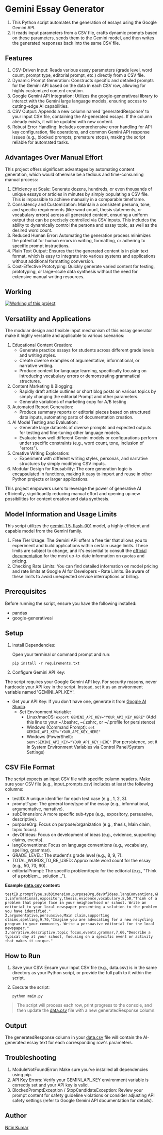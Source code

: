 # Gemini Essay Generator

1. This Python script automates the generation of essays using the Google Gemini API. 
2. It reads input parameters from a CSV file, crafts dynamic prompts based on these parameters, sends them to the Gemini model, and then writes the generated responses back into the same CSV file.


## Features
1. CSV-Driven Input: Reads various essay parameters (grade level, word count, prompt type, editorial prompt, etc.) directly from a CSV file.
2. Dynamic Prompt Generation: Constructs specific and detailed prompts for the Gemini API based on the data in each CSV row, allowing for highly customized content creation.
3. Google Gemini API Integration: Utilizes the google-generativeai library to interact with the Gemini large language models, ensuring access to cutting-edge AI capabilities.
4. CSV Output: Appends a new column named 'generatedResponse' to your input CSV file, containing the AI-generated essays. If the column already exists, it will be updated with new content.
5. Robust Error Handling: Includes comprehensive error handling for API key configuration, file operations, and common Gemini API response issues (e.g., blocked prompts, premature stops), making the script reliable for automated tasks.


## Advantages Over Manual Effort

This project offers significant advantages by automating content generation, which would otherwise be a tedious and time-consuming manual process:
1. Efficiency at Scale: Generate dozens, hundreds, or even thousands of unique essays or articles in minutes by simply populating a CSV file. This is impossible to achieve manually in a comparable timeframe.
2. Consistency and Customization: Maintain a consistent persona, tone, and specific requirements (like word count, thesis statements, or vocabulary errors) across all generated content, ensuring a uniform output that can be precisely controlled via CSV inputs. This includes the ability to dynamically control the persona and essay topic, as well as the desired word count.
3. Reduced Human Error: Automating the generation process minimizes the potential for human errors in writing, formatting, or adhering to specific prompt instructions.
4. Plain Text Output: Ensures that the generated content is in plain text format, which is easy to integrate into various systems and applications without additional formatting conversion.
5. Cost-Effective Prototyping: Quickly generate varied content for testing, prototyping, or large-scale data synthesis without the need for extensive manual writing resources.

## Working

[![Working of this project](essayWritingUsingPrompts.gif)](essayWritingUsingPrompts.gif)


## Versatility and Applications
The modular design and flexible input mechanism of this essay generator make it highly versatile and applicable to various scenarios:
1. Educational Content Creation:
   - Generate practice essays for students across different grade levels and writing styles.
   - Create diverse examples of argumentative, informational, or narrative writing.
   - Produce content for language learning, specifically focusing on introducing vocabulary errors or demonstrating grammatical structures.
2. Content Marketing & Blogging:
   - Rapidly draft article outlines or short blog posts on various topics by simply changing the editorial Prompt and other parameters.
   - Generate variations of marketing copy for A/B testing.
3. Automated Report Generation:
   - Produce summary reports or editorial pieces based on structured data inputs, automating parts of documentation creation.
4. AI Model Testing and Evaluation:
   - Generate large datasets of diverse prompts and expected outputs for testing and fine-tuning other language models.
   - Evaluate how well different Gemini models or configurations perform under specific constraints (e.g., word count, tone, inclusion of "errors").
5. Creative Writing Exploration:
   - Experiment with different writing styles, personas, and narrative structures by simply modifying CSV inputs.
6. Modular Design for Reusability: The core generation logic is encapsulated in functions, making it easy to import and reuse in other Python projects or larger applications.

This project empowers users to leverage the power of generative AI efficiently, significantly reducing manual effort and opening up new possibilities for content creation and data synthesis.


## Model Information and Usage Limits

This script utilizes the [gemini-1.5-flash-001](https://ai.google.dev/gemini-api/docs/models#gemini-1.5-flash) model, a highly efficient and capable model from the Gemini family.
1. Free Tier Usage: The Gemini API offers a free tier that allows you to experiment and build applications within certain usage limits. These limits are subject to change, and it's essential to consult the [official documentation](https://ai.google.dev/gemini-api/docs/rate-limits) for the most up-to-date information on quotas and pricing.
2. Checking Rate Limits: You can find detailed information on model pricing and rate limits at Google AI for Developers - Rate Limits. Be aware of these limits to avoid unexpected service interruptions or billing.


## Prerequisites

Before running the script, ensure you have the following installed:
- pandas
- google-generativeai


## Setup

1. Install Dependencies:  

    Open your terminal or command prompt and run:
    ```commandline
    pip install -r requirements.txt
    ```

2. Configure Gemini API Key:  

The script requires your Google Gemini API key. For security reasons, never hardcode your API key in the script. Instead, set it as an environment variable named 'GEMINI_API_KEY'.

- Get your API Key: If you don't have one, generate it from [Google AI Studio](https://aistudio.google.com/app/apikey).
    - Set Environment Variable:
        - Linux/macOS:
        ```export GEMINI_API_KEY="YOUR_API_KEY_HERE"```
        (Add this line to your ~/.bashrc, ~/.zshrc, or ~/.profile for persistence)
        - Windows (Command Prompt):
          ```set GEMINI_API_KEY="YOUR_API_KEY_HERE"```
        - Windows (PowerShell):
          ```$env:GEMINI_API_KEY="YOUR_API_KEY_HERE"```
        (For persistence, set it in System Environment Variables via Control Panel/System Settings)


## CSV File Format

The script expects an input CSV file with specific column headers. Make sure your CSV file (e.g., input_prompts.csv) includes at least the following columns:
- testID: A unique identifier for each test case (e.g., 1, 2, 3).
- promptType: The general tone/type of the essay (e.g., informational, argumentative, narrative).
- subDimension: A more specific sub-type (e.g., expository, persuasive, descriptive).
- purposeOrg: Focus on purpose/organization (e.g., thesis, Main claim, topic focus).
- devOfIdeas: Focus on development of ideas (e.g., evidence, supporting claims, events).
- langConventions: Focus on language conventions (e.g., vocabulary, spelling, grammar).
- GRADE_LEVEL: The student's grade level (e.g., 8, 9, 7).
- TOTAL_WORDS_TO_BE_USED: Approximate word count for the essay (e.g., 50, 70, 60).
- editorialPrompt: The specific problem/topic for the editorial (e.g., "Think of a problem... solution...").

**Example [data.csv](data.csv) content:**

```
testID,promptType,subDimension,purposeOrg,devOfIdeas,langConventions,GRADE_LEVEL,TOTAL_WORDS_TO_BE_USED,editorialPrompt
1,informational,expository,thesis,evidence,vocabulary,8,50,"Think of a problem that people face in your neighborhood or school. Write an editorial to your local newspaper presenting a solution to the problem you have identified."
2,argumentative,persuasive,Main claim,supporting claims,spelling,9,70,"Imagine you are advocating for a new recycling program in your community. Write a persuasive editorial for the local newspaper."
3,narrative,descriptive,topic focus,events,grammar,7,60,"Describe a typical day at your school, focusing on a specific event or activity that makes it unique."
```
        
              
## How to Run

1. Save your CSV: Ensure your input CSV file (e.g., data.csv) is in the same directory as your Python script, or provide the full path to it within the script.
2. Execute the script:

    ```python main.py```

> The script will process each row, print progress to the console, and then update the [data.csv](data.csv) file with a new generatedResponse column.


## Output
The generatedResponse column in your [data.csv](data.csv) file will contain the AI-generated essay text for each corresponding row's parameters.


## Troubleshooting

1. ModuleNotFoundError: Make sure you've installed all dependencies using pip.
2. API Key Errors: Verify your GEMINI_API_KEY environment variable is correctly set and your API key is valid.
3. BlockedPromptException / StopCandidateException: Review your prompt content for safety guideline violations or consider adjusting API safety settings (refer to Google Gemini API documentation for details).


## Author

[Nitin Kumar](https://linkedin.com/in/nitin30kumar/)
